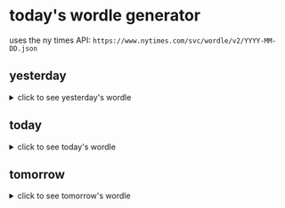 # today's wordle generator

uses the ny times API: `https://www.nytimes.com/svc/wordle/v2/YYYY-MM-DD.json`

## yesterday

<details>
    <summary>click to see yesterday's wordle</summary>

    prune

</details>

## today

<details>
    <summary>click to see today's wordle</summary>

    craft

</details>

## tomorrow

<details>
    <summary>click to see tomorrow's wordle</summary>

    prowl

</details>
